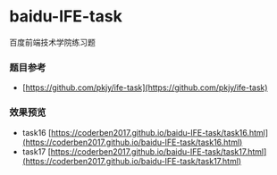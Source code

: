 # baidu-IFE-task
百度前端技术学院练习题

### 题目参考
- [https://github.com/pkjy/ife-task](https://github.com/pkjy/ife-task)

### 效果预览
- task16   [https://coderben2017.github.io/baidu-IFE-task/task16.html](https://coderben2017.github.io/baidu-IFE-task/task16.html)
- task17    [https://coderben2017.github.io/baidu-IFE-task/task17.html](https://coderben2017.github.io/baidu-IFE-task/task17.html)
